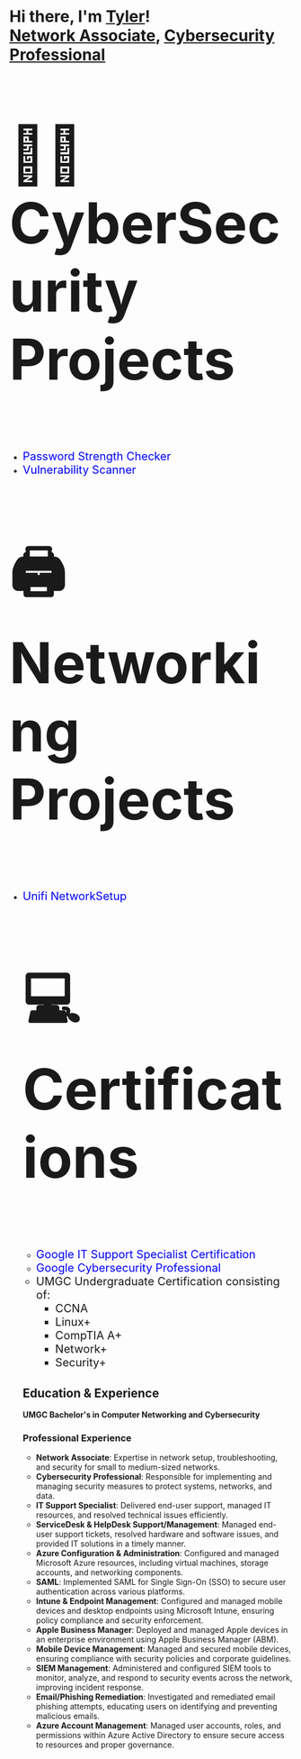 <h1>
  Hi there, I'm <a href="https://github.com/cannoy13">Tyler</a>! <br />
  <a href="https://www.linkedin.com/in/Tyler-Cannoy-6a3068165?utm_source=share&utm_campaign=share_via&utm_content=profile&utm_medium=ios_app/">Network Associate</a>, 
  <a href="https://www.linkedin.com/in/Tyler-Cannoy-6a3068165?utm_source=share&utm_campaign=share_via&utm_content=profile&utm_medium=ios_app/">Cybersecurity Professional</a>
</h1>


<h2>
  <p style="font-size:100px;">
    👨‍💻 CyberSecurity Projects
  </p>
</h2>
<ul>
  <li>
    <a href="https://github.com/Cannoy13/PasswordStrengthChecker" style="font-size:20px; text-decoration:none; color:blue;">
       Password Strength Checker
    </a>
  </li>
  <li>
    <a href="https://github.com/Cannoy13/Vulnerability_Scanner" style="font-size:20px; text-decoration:none; color:blue;">
       Vulnerability Scanner
    </a>
  </li>
</ul>

<h2>
  <p style="font-size:100px;">
    🖨️ Networking Projects
  </p>
</h2>
<ul>
  <li>
    <a href="https://github.com/Cannoy13/HomeNetworkSetupUnifi" style="font-size:20px; text-decoration:none; color:blue;">
       Unifi NetworkSetup
    </a>
  </li>


<h2>
  <p style="font-size:100px">
    &#128187; Certifications
  </p>
</h2>
<ul>
  <li>
    <a href="https://www.coursera.org/account/accomplishments/professional-cert/FX2S2FG8G27C" 
       style="font-size:20px; text-decoration:none; color:blue;">
       Google IT Support Specialist Certification
    </a>
  </li>
  <li>
    <a href="https://www.coursera.org/account/accomplishments/professional-cert/85HAYZ25387N" 
       style="font-size:20px; text-decoration:none; color:blue;">
       Google Cybersecurity Professional
    </a>
  </li>
  <li style="font-size:20px;">
    UMGC Undergraduate Certification consisting of:
    <ul>
      <li>CCNA</li>
      <li>Linux+</li>
      <li>CompTIA A+</li>
      <li>Network+</li>
      <li>Security+</li>
    </ul>
  </li>
</ul>

<h2>Education & Experience</h2>
<p><strong>UMGC Bachelor's in Computer Networking and Cybersecurity</strong></p>

### **Professional Experience**

- **Network Associate**: Expertise in network setup, troubleshooting, and security for small to medium-sized networks.
- **Cybersecurity Professional**: Responsible for implementing and managing security measures to protect systems, networks, and data.
- **IT Support Specialist**: Delivered end-user support, managed IT resources, and resolved technical issues efficiently.
- **ServiceDesk & HelpDesk Support/Management**: Managed end-user support tickets, resolved hardware and software issues, and provided IT solutions in a timely manner.
- **Azure Configuration & Administration**: Configured and managed Microsoft Azure resources, including virtual machines, storage accounts, and networking components.
- **SAML**: Implemented SAML for Single Sign-On (SSO) to secure user authentication across various platforms.
- **Intune & Endpoint Management**: Configured and managed mobile devices and desktop endpoints using Microsoft Intune, ensuring policy compliance and security enforcement.
- **Apple Business Manager**: Deployed and managed Apple devices in an enterprise environment using Apple Business Manager (ABM).
- **Mobile Device Management**: Managed and secured mobile devices, ensuring compliance with security policies and corporate guidelines.
- **SIEM Management**: Administered and configured SIEM tools to monitor, analyze, and respond to security events across the network, improving incident response.
- **Email/Phishing Remediation**: Investigated and remediated email phishing attempts, educating users on identifying and preventing malicious emails.
- **Azure Account Management**: Managed user accounts, roles, and permissions within Azure Active Directory to ensure secure access to resources and proper governance.




